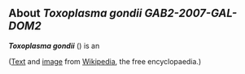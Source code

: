About *Toxoplasma gondii GAB2-2007-GAL-DOM2* 
--------------------------------------------



***Toxoplasma gondii*** () is an

([Text](http://en.wikipedia.org/wiki/Toxoplasma_gondii) and
[image](https://commons.wikimedia.org/wiki/File:Toxoplasma_gondii_tachy.jpg)
from [Wikipedia](http://en.wikipedia.org/), the free encyclopaedia.)

